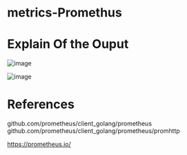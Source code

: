 # metrics-Promethus

# Explain Of the Ouput 

![image](https://github.com/user-attachments/assets/34a9559a-63c5-4878-b48b-6d3c918a1f26)

![image](https://github.com/user-attachments/assets/87364478-f083-4d8a-8da7-ab7d8eef1c61)



# References

github.com/prometheus/client_golang/prometheus
github.com/prometheus/client_golang/prometheus/promhttp


https://prometheus.io/

